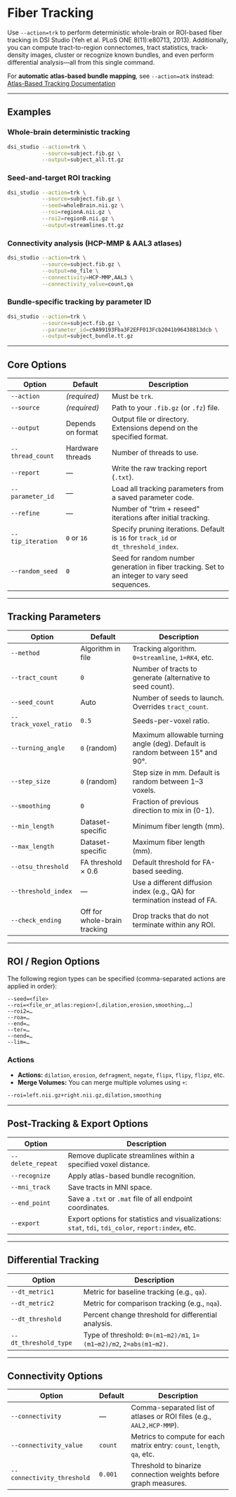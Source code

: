 # Fiber Tracking

Use `--action=trk` to perform deterministic whole-brain or ROI-based fiber tracking in DSI Studio (Yeh et al. PLoS ONE 8(11):e80713, 2013). Additionally, you can compute tract-to-region connectomes, tract statistics, track-density images, cluster or recognize known bundles, and even perform differential analysis—all from this single command.

For **automatic atlas-based bundle mapping**, see `--action=atk` instead:  
[Atlas-Based Tracking Documentation](https://dsi-studio.labsolver.org/doc/cli_atk.html)

---

## Examples

### Whole-brain deterministic tracking
```bash
dsi_studio --action=trk \
           --source=subject.fib.gz \
           --output=subject_all.tt.gz
```

### Seed-and-target ROI tracking
```bash
dsi_studio --action=trk \
           --source=subject.fib.gz \
           --seed=wholeBrain.nii.gz \
           --roi=regionA.nii.gz \
           --roi2=regionB.nii.gz \
           --output=streamlines.tt.gz
```

### Connectivity analysis (HCP-MMP & AAL3 atlases)
```bash
dsi_studio --action=trk \
           --source=subject.fib.gz \
           --output=no_file \
           --connectivity=HCP-MMP,AAL3 \
           --connectivity_value=count,qa
```

### Bundle-specific tracking by parameter ID
```bash
dsi_studio --action=trk \
           --source=subject.fib.gz \
           --parameter_id=c9A99193Fba3F2EFF013Fcb2041b96438813dcb \
           --output=subject_bundle.tt.gz
```

---

## Core Options

| **Option**         | **Default**          | **Description**                                                                                       |
|---------------------|----------------------|-------------------------------------------------------------------------------------------------------|
| `--action`         | *(required)*         | Must be `trk`.                                                                                       |
| `--source`         | *(required)*         | Path to your `.fib.gz` (or `.fz`) file.                                                              |
| `--output`         | Depends on format    | Output file or directory. Extensions depend on the specified format.                                  |
| `--thread_count`   | Hardware threads     | Number of threads to use.                                                                             |
| `--report`         | —                    | Write the raw tracking report (`.txt`).                                                              |
| `--parameter_id`   | —                    | Load all tracking parameters from a saved parameter code.                                             |
| `--refine`         | —                    | Number of "trim + reseed" iterations after initial tracking.                                          |
| `--tip_iteration`  | `0` or `16`          | Specify pruning iterations. Default is `16` for `track_id` or `dt_threshold_index`.                   |
| `--random_seed`    | `0`                  | Seed for random number generation in fiber tracking. Set to an integer to vary seed sequences.        |

---

## Tracking Parameters

| **Option**           | **Default**                    | **Description**                                                                                      |
|-----------------------|--------------------------------|------------------------------------------------------------------------------------------------------|
| `--method`           | Algorithm in file             | Tracking algorithm. `0=streamline`, `1=RK4`, etc.                                                   |
| `--tract_count`      | `0`                           | Number of tracts to generate (alternative to seed count).                                            |
| `--seed_count`       | Auto                          | Number of seeds to launch. Overrides `tract_count`.                                                 |
| `--track_voxel_ratio`| `0.5`                         | Seeds-per-voxel ratio.                                                                               |
| `--turning_angle`    | `0` (random)                  | Maximum allowable turning angle (deg). Default is random between 15° and 90°.                       |
| `--step_size`        | `0` (random)                  | Step size in mm. Default is random between 1–3 voxels.                                              |
| `--smoothing`        | `0`                           | Fraction of previous direction to mix in (0-1).                                                     |
| `--min_length`       | Dataset-specific              | Minimum fiber length (mm).                                                                          |
| `--max_length`       | Dataset-specific              | Maximum fiber length (mm).                                                                          |
| `--otsu_threshold`   | FA threshold × 0.6            | Default threshold for FA-based seeding.                                                             |
| `--threshold_index`  | —                             | Use a different diffusion index (e.g., QA) for termination instead of FA.                           |
| `--check_ending`     | Off for whole-brain tracking  | Drop tracks that do not terminate within any ROI.                                                   |

---

## ROI / Region Options

The following region types can be specified (comma-separated actions are applied in order):

```text
--seed=<file>
--roi=<file_or_atlas:region>[,dilation,erosion,smoothing,…]
--roi2=…
--roa=…
--end=…
--ter=…
--nend=…
--lim=…
```

### Actions
- **Actions:** `dilation`, `erosion`, `defragment`, `negate`, `flipx`, `flipy`, `flipz`, etc.
- **Merge Volumes:** You can merge multiple volumes using `+`:
```bash
--roi=left.nii.gz+right.nii.gz,dilation,smoothing
```

---

## Post-Tracking & Export Options

| **Option**         | **Description**                                                                                      |
|---------------------|------------------------------------------------------------------------------------------------------|
| `--delete_repeat`  | Remove duplicate streamlines within a specified voxel distance.                                       |
| `--recognize`      | Apply atlas-based bundle recognition.                                                                |
| `--mni_track`      | Save tracts in MNI space.                                                                            |
| `--end_point`      | Save a `.txt` or `.mat` file of all endpoint coordinates.                                            |
| `--export`         | Export options for statistics and visualizations: `stat`, `tdi`, `tdi_color`, `report:index`, etc.   |

---

## Differential Tracking

| **Option**            | **Description**                                                                                     |
|------------------------|-----------------------------------------------------------------------------------------------------|
| `--dt_metric1`        | Metric for baseline tracking (e.g., `qa`).                                                          |
| `--dt_metric2`        | Metric for comparison tracking (e.g., `nqa`).                                                       |
| `--dt_threshold`      | Percent change threshold for differential analysis.                                                 |
| `--dt_threshold_type` | Type of threshold: `0=(m1−m2)/m1`, `1=(m1−m2)/m2`, `2=abs(m1−m2)`.                                  |

---

## Connectivity Options

| **Option**                | **Default**       | **Description**                                                                                     |
|----------------------------|-------------------|-----------------------------------------------------------------------------------------------------|
| `--connectivity`          | —                 | Comma-separated list of atlases or ROI files (e.g., `AAL2,HCP-MMP`).                                |
| `--connectivity_value`    | `count`           | Metrics to compute for each matrix entry: `count`, `length`, `qa`, etc.                            |
| `--connectivity_threshold`| `0.001`           | Threshold to binarize connection weights before graph measures.                                    |
